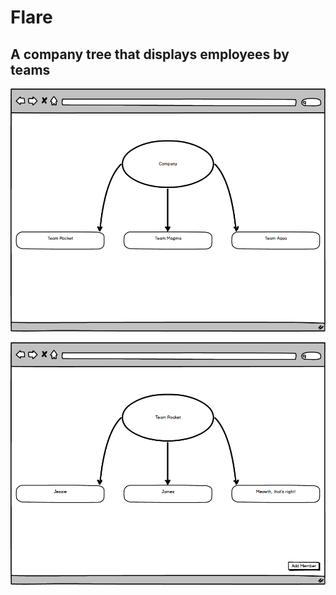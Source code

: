 # Flare
## A company tree that displays employees by teams

![Company Page.png](images\CompanyPage.png)

![Team Page.png](images\TeamPage.png)
